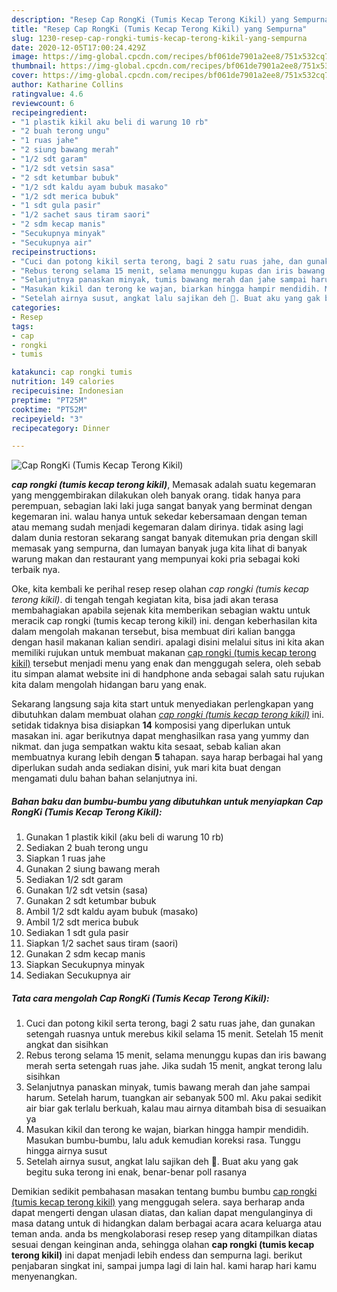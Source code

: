 ```yaml
---
description: "Resep Cap RongKi (Tumis Kecap Terong Kikil) yang Sempurna"
title: "Resep Cap RongKi (Tumis Kecap Terong Kikil) yang Sempurna"
slug: 1230-resep-cap-rongki-tumis-kecap-terong-kikil-yang-sempurna
date: 2020-12-05T17:00:24.429Z
image: https://img-global.cpcdn.com/recipes/bf061de7901a2ee8/751x532cq70/cap-rongki-tumis-kecap-terong-kikil-foto-resep-utama.jpg
thumbnail: https://img-global.cpcdn.com/recipes/bf061de7901a2ee8/751x532cq70/cap-rongki-tumis-kecap-terong-kikil-foto-resep-utama.jpg
cover: https://img-global.cpcdn.com/recipes/bf061de7901a2ee8/751x532cq70/cap-rongki-tumis-kecap-terong-kikil-foto-resep-utama.jpg
author: Katharine Collins
ratingvalue: 4.6
reviewcount: 6
recipeingredient:
- "1 plastik kikil aku beli di warung 10 rb"
- "2 buah terong ungu"
- "1 ruas jahe"
- "2 siung bawang merah"
- "1/2 sdt garam"
- "1/2 sdt vetsin sasa"
- "2 sdt ketumbar bubuk"
- "1/2 sdt kaldu ayam bubuk masako"
- "1/2 sdt merica bubuk"
- "1 sdt gula pasir"
- "1/2 sachet saus tiram saori"
- "2 sdm kecap manis"
- "Secukupnya minyak"
- "Secukupnya air"
recipeinstructions:
- "Cuci dan potong kikil serta terong, bagi 2 satu ruas jahe, dan gunakan setengah ruasnya untuk merebus kikil selama 15 menit. Setelah 15 menit angkat dan sisihkan"
- "Rebus terong selama 15 menit, selama menunggu kupas dan iris bawang merah serta setengah ruas jahe. Jika sudah 15 menit, angkat terong lalu sisihkan"
- "Selanjutnya panaskan minyak, tumis bawang merah dan jahe sampai harum. Setelah harum, tuangkan air sebanyak 500 ml. Aku pakai sedikit air biar gak terlalu berkuah, kalau mau airnya ditambah bisa di sesuaikan ya"
- "Masukan kikil dan terong ke wajan, biarkan hingga hampir mendidih. Masukan bumbu-bumbu, lalu aduk kemudian koreksi rasa. Tunggu hingga airnya susut"
- "Setelah airnya susut, angkat lalu sajikan deh 🤗. Buat aku yang gak begitu suka terong ini enak, benar-benar poll rasanya"
categories:
- Resep
tags:
- cap
- rongki
- tumis

katakunci: cap rongki tumis 
nutrition: 149 calories
recipecuisine: Indonesian
preptime: "PT25M"
cooktime: "PT52M"
recipeyield: "3"
recipecategory: Dinner

---
```



![Cap RongKi (Tumis Kecap Terong Kikil)](https://img-global.cpcdn.com/recipes/bf061de7901a2ee8/751x532cq70/cap-rongki-tumis-kecap-terong-kikil-foto-resep-utama.jpg)

<b><i>cap rongki (tumis kecap terong kikil)</i></b>, Memasak adalah suatu kegemaran yang menggembirakan dilakukan oleh banyak orang. tidak hanya para perempuan, sebagian laki laki juga sangat banyak yang berminat dengan kegemaran ini. walau hanya untuk sekedar kebersamaan dengan teman atau memang sudah menjadi kegemaran dalam dirinya. tidak asing lagi dalam dunia restoran sekarang sangat banyak ditemukan pria dengan skill memasak yang sempurna, dan lumayan banyak juga kita lihat di banyak warung makan dan restaurant yang mempunyai koki pria sebagai koki terbaik nya.

Oke, kita kembali ke perihal resep resep olahan <i>cap rongki (tumis kecap terong kikil)</i>. di tengah tengah kegiatan kita, bisa jadi akan terasa membahagiakan apabila sejenak kita memberikan sebagian waktu untuk meracik cap rongki (tumis kecap terong kikil) ini. dengan keberhasilan kita dalam mengolah makanan tersebut, bisa membuat diri kalian bangga dengan hasil makanan kalian sendiri. apalagi disini melalui situs ini kita akan memiliki rujukan untuk membuat makanan <u>cap rongki (tumis kecap terong kikil)</u> tersebut menjadi menu yang enak dan menggugah selera, oleh sebab itu simpan alamat website ini di handphone anda sebagai salah satu rujukan kita dalam mengolah hidangan baru yang enak.




Sekarang langsung saja kita start untuk menyediakan perlengkapan yang dibutuhkan dalam membuat olahan <u><i>cap rongki (tumis kecap terong kikil)</i></u> ini. setidak tidaknya bisa disiapkan <b>14</b> komposisi yang diperlukan untuk masakan ini. agar berikutnya dapat menghasilkan rasa yang yummy dan nikmat. dan juga sempatkan waktu kita sesaat, sebab kalian akan membuatnya kurang lebih dengan <b>5</b> tahapan. saya harap berbagai hal yang diperlukan sudah anda sediakan disini, yuk mari kita buat dengan mengamati dulu bahan bahan selanjutnya ini.

<!--inarticleads1-->

##### Bahan baku dan bumbu-bumbu yang dibutuhkan untuk menyiapkan Cap RongKi (Tumis Kecap Terong Kikil):

1. Gunakan 1 plastik kikil (aku beli di warung 10 rb)
1. Sediakan 2 buah terong ungu
1. Siapkan 1 ruas jahe
1. Gunakan 2 siung bawang merah
1. Sediakan 1/2 sdt garam
1. Gunakan 1/2 sdt vetsin (sasa)
1. Gunakan 2 sdt ketumbar bubuk
1. Ambil 1/2 sdt kaldu ayam bubuk (masako)
1. Ambil 1/2 sdt merica bubuk
1. Sediakan 1 sdt gula pasir
1. Siapkan 1/2 sachet saus tiram (saori)
1. Gunakan 2 sdm kecap manis
1. Siapkan Secukupnya minyak
1. Sediakan Secukupnya air




<!--inarticleads2-->

##### Tata cara mengolah Cap RongKi (Tumis Kecap Terong Kikil):

1. Cuci dan potong kikil serta terong, bagi 2 satu ruas jahe, dan gunakan setengah ruasnya untuk merebus kikil selama 15 menit. Setelah 15 menit angkat dan sisihkan
1. Rebus terong selama 15 menit, selama menunggu kupas dan iris bawang merah serta setengah ruas jahe. Jika sudah 15 menit, angkat terong lalu sisihkan
1. Selanjutnya panaskan minyak, tumis bawang merah dan jahe sampai harum. Setelah harum, tuangkan air sebanyak 500 ml. Aku pakai sedikit air biar gak terlalu berkuah, kalau mau airnya ditambah bisa di sesuaikan ya
1. Masukan kikil dan terong ke wajan, biarkan hingga hampir mendidih. Masukan bumbu-bumbu, lalu aduk kemudian koreksi rasa. Tunggu hingga airnya susut
1. Setelah airnya susut, angkat lalu sajikan deh 🤗. Buat aku yang gak begitu suka terong ini enak, benar-benar poll rasanya




Demikian sedikit pembahasan masakan tentang bumbu bumbu <u>cap rongki (tumis kecap terong kikil)</u> yang menggugah selera. saya berharap anda dapat mengerti dengan ulasan diatas, dan kalian dapat mengulanginya di masa datang untuk di hidangkan dalam berbagai acara acara keluarga atau teman anda. anda bs mengkolaborasi resep resep yang ditampilkan diatas sesuai dengan keinginan anda, sehingga olahan <b>cap rongki (tumis kecap terong kikil)</b> ini dapat menjadi lebih endess dan sempurna lagi. berikut penjabaran singkat ini, sampai jumpa lagi di lain hal. kami harap hari kamu menyenangkan.
